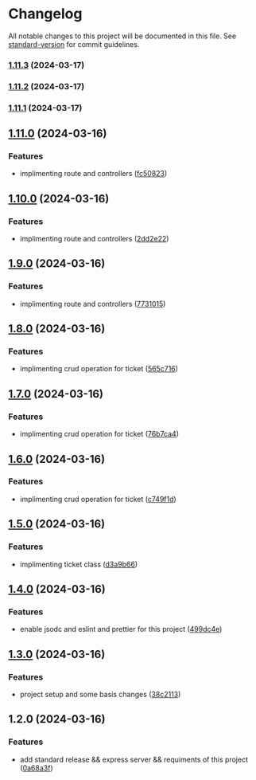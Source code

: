 # Changelog

All notable changes to this project will be documented in this file. See [standard-version](https://github.com/conventional-changelog/standard-version) for commit guidelines.

### [1.11.3](https://github.com/ashaduzzaman10/Raffle-draw/compare/v1.11.2...v1.11.3) (2024-03-17)

### [1.11.2](https://github.com/ashaduzzaman10/Raffle-draw/compare/v1.11.1...v1.11.2) (2024-03-17)

### [1.11.1](https://github.com/ashaduzzaman10/Raffle-draw/compare/v1.11.0...v1.11.1) (2024-03-17)

## [1.11.0](https://github.com/ashaduzzaman10/Raffle-draw/compare/v1.10.0...v1.11.0) (2024-03-16)


### Features

* implimenting route and controllers ([fc50823](https://github.com/ashaduzzaman10/Raffle-draw/commit/fc50823e0dd49331eb8161fdd85a0736a520ea00))

## [1.10.0](https://github.com/ashaduzzaman10/Raffle-draw/compare/v1.9.0...v1.10.0) (2024-03-16)


### Features

* implimenting route and controllers ([2dd2e22](https://github.com/ashaduzzaman10/Raffle-draw/commit/2dd2e222066ef0977ed6c62320a57b0771b4d507))

## [1.9.0](https://github.com/ashaduzzaman10/Raffle-draw/compare/v1.8.0...v1.9.0) (2024-03-16)


### Features

* implimenting route and controllers ([7731015](https://github.com/ashaduzzaman10/Raffle-draw/commit/77310150d33d9fca44a0dcc61e7b332044b82813))

## [1.8.0](https://github.com/ashaduzzaman10/Raffle-draw/compare/v1.7.0...v1.8.0) (2024-03-16)


### Features

* implimenting crud operation for ticket ([565c716](https://github.com/ashaduzzaman10/Raffle-draw/commit/565c716582ffe7df6d83c76265e83ed49f869077))

## [1.7.0](https://github.com/ashaduzzaman10/Raffle-draw/compare/v1.6.0...v1.7.0) (2024-03-16)


### Features

* implimenting crud operation for ticket ([76b7ca4](https://github.com/ashaduzzaman10/Raffle-draw/commit/76b7ca44fb25fed8acdc0dc27203e3f0ced37137))

## [1.6.0](https://github.com/ashaduzzaman10/Raffle-draw/compare/v1.5.0...v1.6.0) (2024-03-16)


### Features

* implimenting crud operation for ticket ([c749f1d](https://github.com/ashaduzzaman10/Raffle-draw/commit/c749f1d579d32a634656c6648430bd428c669fdc))

## [1.5.0](https://github.com/ashaduzzaman10/Raffle-draw/compare/v1.4.0...v1.5.0) (2024-03-16)


### Features

* implimenting ticket class ([d3a9b66](https://github.com/ashaduzzaman10/Raffle-draw/commit/d3a9b6670131a609023815b08d898e2db0890e43))

## [1.4.0](https://github.com/ashaduzzaman10/Raffle-draw/compare/v1.3.0...v1.4.0) (2024-03-16)


### Features

* enable jsodc and eslint and prettier for this project ([499dc4e](https://github.com/ashaduzzaman10/Raffle-draw/commit/499dc4e3cbf66d2e66bf00552727857e6447021a))

## [1.3.0](https://github.com/ashaduzzaman10/Raffle-draw/compare/v1.2.0...v1.3.0) (2024-03-16)


### Features

* project setup and some basis changes ([38c2113](https://github.com/ashaduzzaman10/Raffle-draw/commit/38c2113c5528dac47aea60615f8c4603d21f2864))

## 1.2.0 (2024-03-16)


### Features

* add standard release  && express server && requiments of this project ([0a68a3f](https://github.com/ashaduzzaman10/Raffle-draw/commit/0a68a3f804a4c89e267fdc920cb32658ab54bc07))
